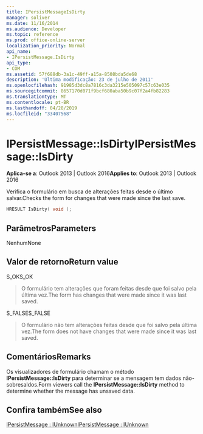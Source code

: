 ```yaml
---
title: IPersistMessageIsDirty
manager: soliver
ms.date: 11/16/2014
ms.audience: Developer
ms.topic: reference
ms.prod: office-online-server
localization_priority: Normal
api_name:
- IPersistMessage.IsDirty
api_type:
- COM
ms.assetid: 57f688db-3a1c-49ff-a15a-8508bda5de68
description: 'Última modificação: 23 de julho de 2011'
ms.openlocfilehash: 91985d3dc8a7816c3da3215e505097c57c63e035
ms.sourcegitcommit: 8657170d071f9bcf680aba50b9c07f2a4fb82283
ms.translationtype: MT
ms.contentlocale: pt-BR
ms.lasthandoff: 04/28/2019
ms.locfileid: "33407568"
---
```

# <a name="ipersistmessageisdirty"></a><span data-ttu-id="c5451-103">IPersistMessage::IsDirty</span><span class="sxs-lookup"><span data-stu-id="c5451-103">IPersistMessage::IsDirty</span></span>

  
  
<span data-ttu-id="c5451-104">**Aplica-se a**: Outlook 2013 | Outlook 2016</span><span class="sxs-lookup"><span data-stu-id="c5451-104">**Applies to**: Outlook 2013 | Outlook 2016</span></span> 
  
<span data-ttu-id="c5451-105">Verifica o formulário em busca de alterações feitas desde o último salvar.</span><span class="sxs-lookup"><span data-stu-id="c5451-105">Checks the form for changes that were made since the last save.</span></span>
  
```cpp
HRESULT IsDirty( void );
```

## <a name="parameters"></a><span data-ttu-id="c5451-106">Parâmetros</span><span class="sxs-lookup"><span data-stu-id="c5451-106">Parameters</span></span>

<span data-ttu-id="c5451-107">Nenhum</span><span class="sxs-lookup"><span data-stu-id="c5451-107">None</span></span>
  
## <a name="return-value"></a><span data-ttu-id="c5451-108">Valor de retorno</span><span class="sxs-lookup"><span data-stu-id="c5451-108">Return value</span></span>

<span data-ttu-id="c5451-109">S_OK</span><span class="sxs-lookup"><span data-stu-id="c5451-109">S_OK</span></span> 
  
> <span data-ttu-id="c5451-110">O formulário tem alterações que foram feitas desde que foi salvo pela última vez.</span><span class="sxs-lookup"><span data-stu-id="c5451-110">The form has changes that were made since it was last saved.</span></span>
    
<span data-ttu-id="c5451-111">S_FALSE</span><span class="sxs-lookup"><span data-stu-id="c5451-111">S_FALSE</span></span> 
  
> <span data-ttu-id="c5451-112">O formulário não tem alterações feitas desde que foi salvo pela última vez.</span><span class="sxs-lookup"><span data-stu-id="c5451-112">The form does not have changes that were made since it was last saved.</span></span>
    
## <a name="remarks"></a><span data-ttu-id="c5451-113">Comentários</span><span class="sxs-lookup"><span data-stu-id="c5451-113">Remarks</span></span>

<span data-ttu-id="c5451-114">Os visualizadores de formulário chamam o método **IPersistMessage::IsDirty** para determinar se a mensagem tem dados não-sobresaldos.</span><span class="sxs-lookup"><span data-stu-id="c5451-114">Form viewers call the **IPersistMessage::IsDirty** method to determine whether the message has unsaved data.</span></span> 
  
## <a name="see-also"></a><span data-ttu-id="c5451-115">Confira também</span><span class="sxs-lookup"><span data-stu-id="c5451-115">See also</span></span>



[<span data-ttu-id="c5451-116">IPersistMessage : IUnknown</span><span class="sxs-lookup"><span data-stu-id="c5451-116">IPersistMessage : IUnknown</span></span>](ipersistmessageiunknown.md)

